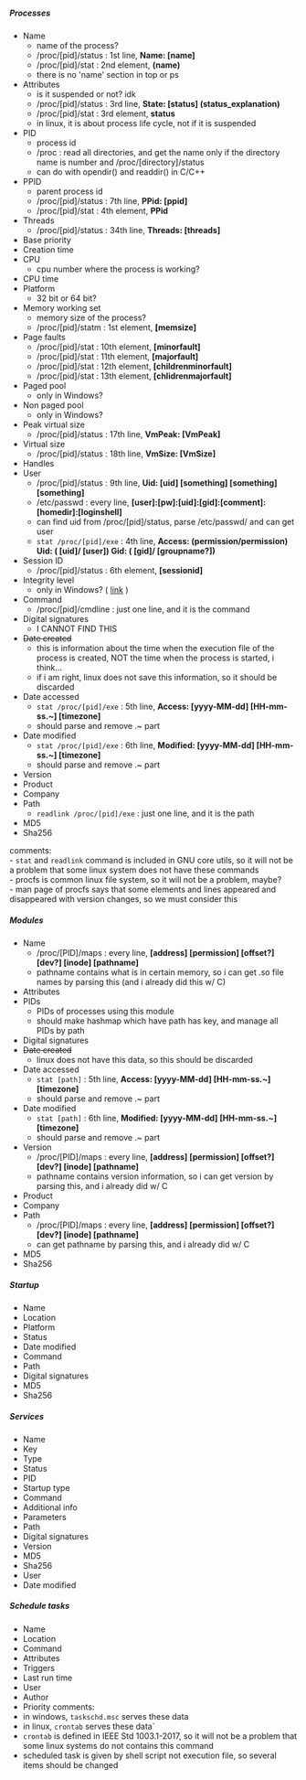 ##### Processes
- Name
    - name of the process?
    - /proc/[pid]/status : 1st line, **Name: [name]**
    - /proc/[pid]/stat : 2nd element, **(name)**
    - there is no 'name' section in top or ps
- Attributes
    - is it suspended or not? idk
    - /proc/[pid]/status : 3rd line, **State: [status] (status\_explanation)**
    - /proc/[pid]/stat : 3rd element, **status**
    - in linux, it is about process life cycle, not if it is suspended
- PID
    - process id
    - /proc : read all directories, and get the name only if the directory name is number and /proc/[directory]/status
    - can do with opendir() and readdir() in C/C++
- PPID
    - parent process id
    - /proc/[pid]/status : 7th line, **PPid: [ppid]**
    - /proc/[pid]/stat : 4th element, **PPid**
- Threads
    - /proc/[pid]/status : 34th line, **Threads: [threads]**
- Base priority
- Creation time
- CPU
    - cpu number where the process is working?
- CPU time
- Platform
    - 32 bit or 64 bit?
- Memory working set
    - memory size of the process?
    - /proc/[pid]/statm : 1st element, **[memsize]**
- Page faults
    - /proc/[pid]/stat : 10th element, **[minorfault]**
    - /proc/[pid]/stat : 11th element, **[majorfault]**
    - /proc/[pid]/stat : 12th element, **[childrenminorfault]**
    - /proc/[pid]/stat : 13th element, **[chlidrenmajorfault]**
- Paged pool
    - only in Windows?
- Non paged pool
    - only in Windows?
- Peak virtual size
    - /proc/[pid]/status : 17th line, **VmPeak: [VmPeak]**
- Virtual size
    - /proc/[pid]/status : 18th line, **VmSize: [VmSize]**
- Handles
- User
    - /proc/[pid]/status : 9th line, **Uid: [uid] [something] [something] [something]**
    - /etc/passwd : every line, **[user]:[pw]:[uid]:[gid]:[comment]:[homedir]:[loginshell]**
    - can find uid from /proc/[pid]/status, parse /etc/passwd/ and can get user
    - `stat /proc/[pid]/exe` : 4th line, **Access: (permission/permission) Uid: ( [uid]/ [user]) Gid: ( [gid]/ [groupname?])**
- Session ID
    - /proc/[pid]/status : 6th element, **[sessionid]**
- Integrity level
    - only in Windows? ( [link](https://en.wikipedia.org/wiki/Mandatory_Integrity_Control) )
- Command
    - /proc/[pid]/cmdline : just one line, and it is the command
- Digital signatures
    - I CANNOT FIND THIS
- ~~Date created~~
    - this is information about the time when the execution file of the process is created, NOT the time when the process is started, i think...
    - if i am right, linux does not save this information, so it should be discarded
- Date accessed
    - `stat /proc/[pid]/exe` : 5th line, **Access: [yyyy-MM-dd] [HH-mm-ss.~] [timezone]**
    - should parse and remove .~ part
- Date modified
    - `stat /proc/[pid]/exe` : 6th line, **Modified: [yyyy-MM-dd] [HH-mm-ss.~] [timezone]**
    - should parse and remove .~ part
- Version
- Product
- Company
- Path
    - `readlink /proc/[pid]/exe` : just one line, and it is the path
- MD5
- Sha256

comments:  
    - `stat` and `readlink` command is included in GNU core utils, so it will not be a problem that some linux system does not have these commands  
    - procfs is common linux file system, so it will not be a problem, maybe?  
    - man page of procfs says that some elements and lines appeared and disappeared with version changes, so we must consider this  

##### Modules
- Name
    - /proc/[PID]/maps : every line, **[address] [permission] [offset?] [dev?] [inode] [pathname]**
    - pathname contains what is in certain memory, so i can get .so file names by parsing this (and i already did this w/ C)
- Attributes
- PIDs
    - PIDs of processes using this module
    - should make hashmap which have path has key, and manage all PIDs by path
- Digital signatures
- ~~Date created~~
    - linux does not have this data, so this should be discarded
- Date accessed
    - `stat [path]` : 5th line, **Access: [yyyy-MM-dd] [HH-mm-ss.~] [timezone]**
    - should parse and remove .~ part
- Date modified
    - `stat [path]` : 6th line, **Modified: [yyyy-MM-dd] [HH-mm-ss.~] [timezone]**
    - should parse and remove .~ part
- Version
    - /proc/[PID]/maps : every line, **[address] [permission] [offset?] [dev?] [inode] [pathname]**
    - pathname contains version information, so i can get version by parsing this, and i already did w/ C
- Product
- Company
- Path
    - /proc/[PID]/maps : every line, **[address] [permission] [offset?] [dev?] [inode] [pathname]**
    - can get pathname by parsing this, and i already did w/ C
- MD5
- Sha256

##### Startup
- Name
- Location
- Platform
- Status
- Date modified
- Command
- Path
- Digital signatures
- MD5
- Sha256

##### Services
- Name
- Key
- Type
- Status
- PID
- Startup type
- Command
- Additional info
- Parameters
- Path
- Digital signatures
- Version
- MD5
- Sha256
- User
- Date modified

##### Schedule tasks
- Name
- Location
- Command
- Attributes
- Triggers
- Last run time
- User
- Author
- Priority
comments:  
- in windows, `taskschd.msc` serves these data
- in linux, `crontab` serves these data`
- `crontab` is defined in IEEE Std 1003.1-2017, so it will not be a problem that some linux systems do not contains this command
- scheduled task is given by shell script not execution file, so several items should be changed
